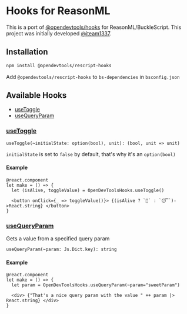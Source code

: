 # Hooks for ReasonML

This is a port of [@opendevtools/hooks](https://github.com/opendevtools/hooks) for ReasonML/BuckleScript. This project was initially developed [@iteam1337](https://github.com/Iteam1337).

## Installation

```bash
npm install @opendevtools/rescript-hooks
```

Add `@opendevtools/rescript-hooks` to `bs-dependencies` in `bsconfig.json`

## Available Hooks

- [useToggle](#useToggle)
- [useQueryParam](#useQueryParam)

### [useToggle](#useToggle)

```reason
useToggle(~initialState: option(bool), unit): (bool, unit => unit)
```

`initialState` is set to `false` by default, that's why it's an `option(bool)`

#### Example

```rescript
@react.component
let make = () => {
  let (isAlive, toggleValue) = OpenDevToolsHooks.useToggle()

  <button onClick={_ => toggleValue()}> {(isAlive ? `🚀` : `😴`)->React.string} </button>
}
```

### [useQueryParam](#useQueryParam)

Gets a value from a specified query param

```reason
useQueryParam(~param: Js.Dict.key): string
```

#### Example

```rescript
@react.component
let make = () => {
  let param = OpenDevToolsHooks.useQueryParam(~param="sweetParam")

  <div> {"That's a nice query param with the value " ++ param |> React.string} </div>
}
```
